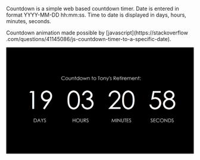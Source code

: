 Countdown is a simple web based countdown timer. Date is entered in format YYYY-MM-DD hh:mm:ss. Time to date is
displayed in days, hours, minutes, seconds.

Countdown animation made possible by [javascript](https://stackoverflow
.com/questions/41145086/js-countdown-timer-to-a-specific-date).

<img src="Example.PNG" />
